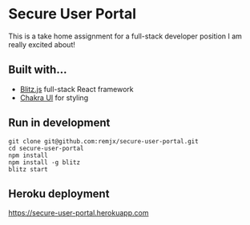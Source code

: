 # Secure User Portal

This is a take home assignment for a full-stack developer position I am really excited about!

## Built with...

- [Blitz.js](https://blitzjs.com/) full-stack React framework
- [Chakra UI](https://chakra-ui.com/) for styling

## Run in development

```
git clone git@github.com:remjx/secure-user-portal.git
cd secure-user-portal
npm install
npm install -g blitz
blitz start
```

## Heroku deployment

https://secure-user-portal.herokuapp.com